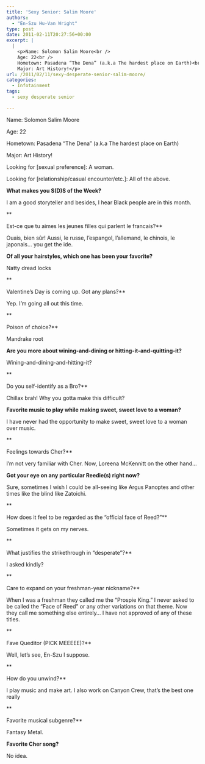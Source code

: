 ```yaml
---
title: 'Sexy Senior: Salim Moore'
authors: 
  - "En-Szu Hu-Van Wright"
type: post
date: 2011-02-11T20:27:56+00:00
excerpt: |
  |
    <p>Name: Solomon Salim Moore<br />
    Age: 22<br />
    Hometown: Pasadena “The Dena” (a.k.a The hardest place on Earth)<br />
    Major: Art History!</p>
url: /2011/02/11/sexy-desperate-senior-salim-moore/
categories:
  - Infotainment
tags:
  - sexy desperate senior

---
```

Name: Solomon Salim Moore
  
Age: 22
  
Hometown: Pasadena “The Dena” (a.k.a The hardest place on Earth)
  
Major: Art History!
  
Looking for [sexual preference]: A woman.
  
Looking for [relationship/casual encounter/etc.]: All of the above.

**What makes you S(D)S of the Week?**
  
I am a good storyteller and besides, I hear Black people are in this month.
  
**
  
Est-ce que tu aimes les jeunes filles qui parlent le francais?**
  
Ouais, bien sûr! Aussi, le russe, l’espangol, l’allemand, le chinois, le japonais&#8230; you get the ide.

**Of all your hairstyles, which one has been your favorite?**
  
Natty dread locks
  
**
  
Valentine’s Day is coming up. Got any plans?**
  
Yep. I’m going all out this time.
  
**
  
Poison of choice?**
  
Mandrake root

**Are you more about wining-and-dining or hitting-it-and-quitting-it?**
  
Wining-and-dining-and-hitting-it?
  
**
  
Do you self-identify as a Bro?**
  
Chillax brah! Why you gotta make this difficult?

**Favorite music to play while making sweet, sweet love to a woman?**
  
I have never had the opportunity to make sweet, sweet love to a woman over music.
  
**
  
Feelings towards Cher?**
  
I’m not very familiar with Cher. Now, Loreena McKennitt on the other hand&#8230;

**Got your eye on any particular Reedie(s) right now?**
  
Sure, sometimes I wish I could be all-seeing like Argus Panoptes and other times like the blind like Zatoichi.
  
**
  
How does it feel to be regarded as the “official face of Reed?”**
  
Sometimes it gets on my nerves.
  
**
  
What justifies the strikethrough in “desperate”?**
  
I asked kindly?
  
**
  
Care to expand on your freshman-year nickname?**
  
When I was a freshman they called me the “Prospie King.” I never asked to be called the “Face of Reed” or any other variations on that theme. Now they call me something else entirely&#8230; I have not approved of any of these titles.
  
**
  
Fave Queditor (PICK MEEEEE)?**
  
Well, let’s see, En-Szu I suppose.
  
**
  
How do you unwind?**
  
I play music and make art. I also work on Canyon Crew, that’s the best one really
  
**
  
Favorite musical subgenre?**
  
Fantasy Metal.

**Favorite Cher song?**
  
No idea.